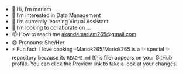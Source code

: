 - 👋 Hi, I’m mariam
- 👀 I’m interested in Data Management
- 🌱 I’m currently learning Virtual Assistant
- 💞️ I’m looking to collaborate on ...
- 📫 How to reach me akandemariam265@gmail.com
- 😄 Pronouns: She/Her
- ⚡ Fun fact: I love cooking
-Mariok265/Mariok265 is a ✨ special ✨ repository because its `README.md` (this file) appears on your GitHub profile.
You can click the Preview link to take a look at your changes.
